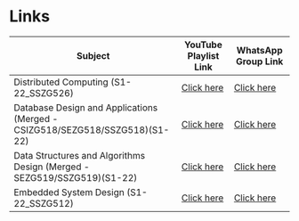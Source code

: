 # Links
|Subject|YouTube Playlist Link|WhatsApp Group Link|
|-------|---------------------|-------------------|
|Distributed Computing (S1-22_SSZG526)|[Click here](https://youtube.com/playlist?list=PLf0SnVDhKFJxPn0g5EEzNgsZEbCtH_spW)|[Click here](https://chat.whatsapp.com/DZMijyRwkfk2dODLbk4Mqi)|
|Database Design and Applications (Merged - CSIZG518/SEZG518/SSZG518)(S1-22)|[Click here](https://youtube.com/playlist?list=PLf0SnVDhKFJxuw-1eto-9TIk972MwanhO)|[Click here](https://chat.whatsapp.com/ILGHNLO8By45N8E5kosi36)|
|Data Structures and Algorithms Design (Merged - SEZG519/SSZG519)(S1-22)|[Click here](https://youtube.com/playlist?list=PLf0SnVDhKFJy9gd9EdCn_SGtRoxZ9o9wb)|[Click here](https://chat.whatsapp.com/Lkqg5YkH0cqAHDaTuGoBZE)|
|Embedded System Design (S1-22_SSZG512)|[Click here](https://youtube.com/playlist?list=PLf0SnVDhKFJytLKONgpDTMRjD-FdMJL5D)|[Click here](https://chat.whatsapp.com/E5dsv8KlVeoDeMphzZSakq)|
